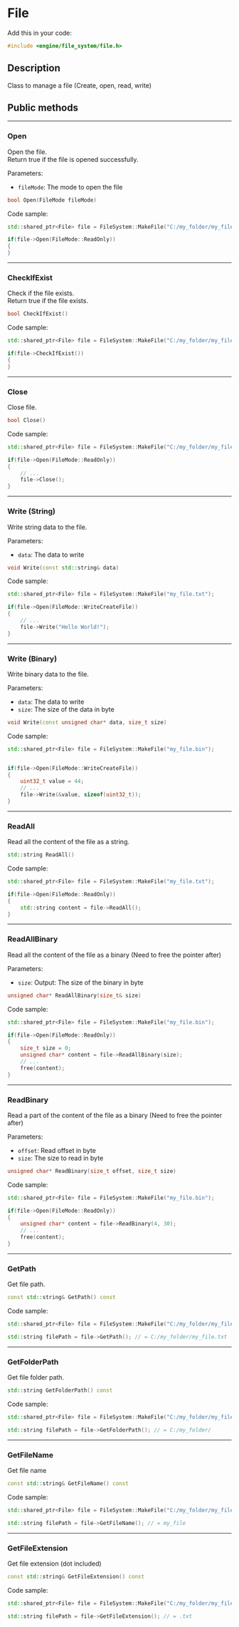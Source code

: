 # File

Add this in your code:
```cpp
#include <engine/file_system/file.h>
```

## Description

Class to manage a file (Create, open, read, write)

## Public methods

---
### Open
Open the file.<br>
Return true if the file is opened successfully.

Parameters:
- `fileMode`: The mode to open the file
```cpp
bool Open(FileMode fileMode)
```
Code sample:
```cpp
std::shared_ptr<File> file = FileSystem::MakeFile("C:/my_folder/my_file.txt");

if(file->Open(FileMode::ReadOnly))
{
}
```

---
### CheckIfExist
Check if the file exists.<br>
Return true if the file exists.
```cpp
bool CheckIfExist()
```
Code sample:
```cpp
std::shared_ptr<File> file = FileSystem::MakeFile("C:/my_folder/my_file.txt");

if(file->CheckIfExist())
{
}
```

---
### Close
Close file.

```cpp
bool Close()
```
Code sample:
```cpp
std::shared_ptr<File> file = FileSystem::MakeFile("C:/my_folder/my_file.txt");

if(file->Open(FileMode::ReadOnly))
{
    // ...
    file->Close();
}
```

---
### Write (String)
Write string data to the file.

Parameters:
- `data`: The data to write
```cpp
void Write(const std::string& data)
```
Code sample:
```cpp
std::shared_ptr<File> file = FileSystem::MakeFile("my_file.txt");

if(file->Open(FileMode::WriteCreateFile))
{
    // ...
    file->Write("Hello World!");
}
```

---
### Write (Binary)
Write binary data to the file.

Parameters:
- `data`: The data to write
- `size`: The size of the data in byte
```cpp
void Write(const unsigned char* data, size_t size)
```
Code sample:
```cpp
std::shared_ptr<File> file = FileSystem::MakeFile("my_file.bin");


if(file->Open(FileMode::WriteCreateFile))
{
    uint32_t value = 44;
    // ...
    file->Write(&value, sizeof(uint32_t));
}
```

---
### ReadAll
Read all the content of the file as a string.
```cpp
std::string ReadAll()
```
Code sample:
```cpp
std::shared_ptr<File> file = FileSystem::MakeFile("my_file.txt");

if(file->Open(FileMode::ReadOnly))
{
    std::string content = file->ReadAll();
}
```

---
### ReadAllBinary
Read all the content of the file as a binary (Need to free the pointer after)

Parameters:
- `size`: Output: The size of the binary in byte
```cpp
unsigned char* ReadAllBinary(size_t& size)
```
Code sample:
```cpp
std::shared_ptr<File> file = FileSystem::MakeFile("my_file.bin");

if(file->Open(FileMode::ReadOnly))
{
    size_t size = 0;
    unsigned char* content = file->ReadAllBinary(size);
    // ...
    free(content);
}
```

---
### ReadBinary
Read a part of the content of the file as a binary (Need to free the pointer after)

Parameters:
- `offset`: Read offset in byte
- `size`: The size to read in byte
```cpp
unsigned char* ReadBinary(size_t offset, size_t size)
```
Code sample:
```cpp
std::shared_ptr<File> file = FileSystem::MakeFile("my_file.bin");

if(file->Open(FileMode::ReadOnly))
{
    unsigned char* content = file->ReadBinary(4, 30);
    // ...
    free(content);
}
```

---
### GetPath
Get file path.
```cpp
const std::string& GetPath() const
```
Code sample:
```cpp
std::shared_ptr<File> file = FileSystem::MakeFile("C:/my_folder/my_file.txt");

std::string filePath = file->GetPath(); // = C:/my_folder/my_file.txt
```

---
### GetFolderPath
Get file folder path.
```cpp
std::string GetFolderPath() const
```
Code sample:
```cpp
std::shared_ptr<File> file = FileSystem::MakeFile("C:/my_folder/my_file.txt");

std::string filePath = file->GetFolderPath(); // = C:/my_folder/
```

---
### GetFileName
Get file name
```cpp
const std::string& GetFileName() const
```
Code sample:
```cpp
std::shared_ptr<File> file = FileSystem::MakeFile("C:/my_folder/my_file.txt");

std::string filePath = file->GetFileName(); // = my_file
```

---
### GetFileExtension
Get file extension (dot included)
```cpp
const std::string& GetFileExtension() const
```
Code sample:
```cpp
std::shared_ptr<File> file = FileSystem::MakeFile("C:/my_folder/my_file.txt");

std::string filePath = file->GetFileExtension(); // = .txt
```
